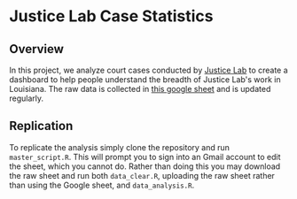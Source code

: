 # Justice Lab Case Statistics

## Overview
In this project, we analyze court cases conducted by [Justice Lab](https://www.aclujusticelab.org/cases/) to create a dashboard to help people understand the breadth of Justice Lab's work in Louisiana. The raw data is collected in [this google sheet]([https://docs.google.com/spreadsheets/d/1xfCP7Dg-txaAwgIQs2sjjaQZ0Ur37-2ZCi6TzFj2GJk/edit#gid=585513752](https://docs.google.com/spreadsheets/d/e/2PACX-1vRL9lA_QjTdNAp-X6aoDFF0p9WUPd72VzvW48AHAxYHDrEkTsjuaR9sMoF3bWd4SDtHRIDPnWx1Wk9y/pub?gid=585513752&single=true&output=csv)) and is updated regularly.

## Replication
To replicate the analysis simply clone the repository and run `master_script.R`. This will prompt you to sign into an Gmail account to edit the sheet, which you cannot do. Rather than doing this you may download the raw sheet and run both `data_clear.R`, uploading the raw sheet rather than using the Google sheet, and `data_analysis.R`. 
